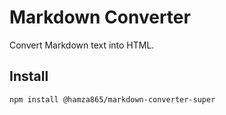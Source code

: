 # Markdown Converter

Convert Markdown text into HTML.

## Install
```bash
npm install @hamza865/markdown-converter-super